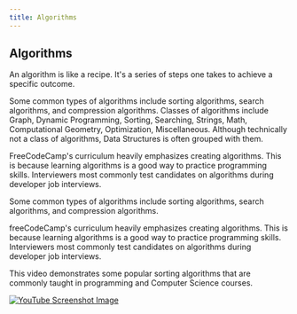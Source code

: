 ```yaml
---
title: Algorithms
---
```

## Algorithms

An algorithm is like a recipe. It's a series of steps one takes to achieve a specific outcome.

Some common types of algorithms include sorting algorithms, search algorithms, and compression algorithms. Classes of algorithms include Graph, Dynamic Programming, Sorting, Searching, Strings, Math, Computational Geometry, Optimization, Miscellaneous. Although technically not a class of algorithms, Data Structures is often grouped with them. 


FreeCodeCamp's curriculum heavily emphasizes creating algorithms. This is because learning algorithms is a good way to practice programming skills. Interviewers most commonly test candidates on algorithms during developer job interviews.

Some common types of algorithms include sorting algorithms, search algorithms, and compression algorithms. 

freeCodeCamp's curriculum heavily emphasizes creating algorithms. This is because learning algorithms is a good way to practice programming skills. Interviewers most commonly test candidates on algorithms during developer job interviews.

This video demonstrates some popular sorting algorithms that are commonly taught in programming and Computer Science courses.

[![YouTube Screenshot Image](http://i66.tinypic.com/17614m.png)](https://www.youtube.com/watch?v=kPRA0W1kECg)

